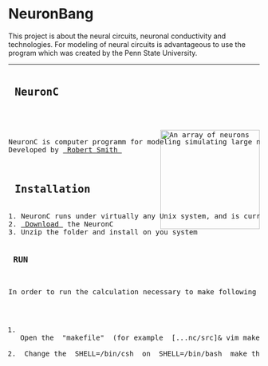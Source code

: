 # NeuronBang
This project is about the neural circuits, neuronal conductivity and technologies.
For modeling of neural circuits is advantageous to use the program which was created by the Penn State University.
<div> <hr> </div>
<pre class="htmlize" id="sample-project">
<h2> NeuronC </h2>
<p>
<img style="-webkit-user-select: none; cursor: zoom-in;" src="http://retina.anatomy.upenn.edu/~rob/spike_gen.png" alt="An array of neurons" title="NeuronC program" align="right" data-canonical-src="http://retina.anatomy.upenn.edu/~rob/spike_gen.png" style="max-width:10%;" width="199" height="199">
NeuronC is computer programm for modeling simulating large neural circuits.
Developed by <a href="http://retina.anatomy.upenn.edu/~rob/"> Robert Smith </a>
</p>
<h2> Installation </h2>
1. NeuronC runs under virtually any Unix system, and is currently developed under Linux
2. <a href="http://vrc.med.upenn.edu/files/nc.tgz"> Download </a> the NeuronC
3. Unzip the folder and install on you system

<h3> RUN </h3>
<p>In order to run the calculation necessary to make following adjustments in the program:</p>
<ol>
<li>
Open the <span class="string"> "makefile" </span> (for example <kbd> [...nc/src]& vim makefile </kbd> ) </li> 
<li> Change the <kbd> SHELL=/bin/csh </kbd> on <kbd> SHELL=/bin/bash </kbd> make this change to all makefiles program </li>

</ol>
